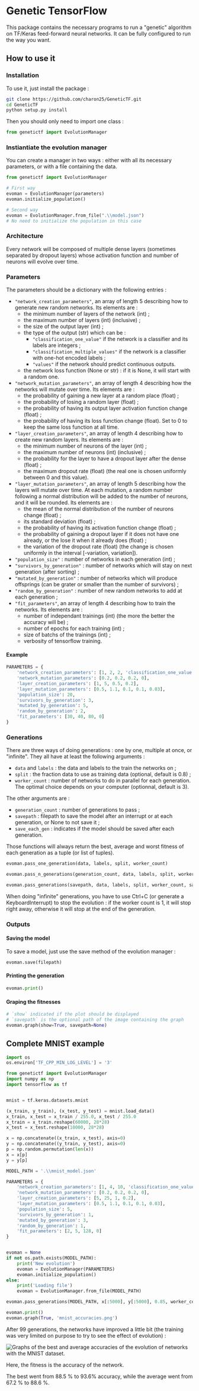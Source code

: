 # Genetic TensorFlow

This package contains the necessary programs to run a "genetic" algorithm on TF/Keras feed-forward neural networks. It can be fully configured to run the way you want.

## How to use it

### Installation

To use it, just install the package :

```bash
git clone https://github.com/charon25/GeneticTF.git
cd GeneticTF
python setup.py install
```

Then you should only need to import one class :

```python
from genetictf import EvolutionManager
```

### Instiantiate the evolution manager

You can create a manager in two ways : either with all its necessary parameters, or with a file containing the data.

```python
from genetictf import EvolutionManager

# First way
evoman = EvolutionManager(parameters)
evoman.initialize_population()

# Second way
evoman = EvolutionManager.from_file(".\\model.json")
# No need to initialize the population in this case
```

### Architecture

Every network will be composed of multiple dense layers (sometimes separated by dropout layers) whose activation function and number of neurons will evolve over time.

### Parameters

The parameters should be a dictionary with the following entries :

- `"network_creation_parameters"`, an array of length 5 describing how to generate new random networks. Its elements are :
    - the minimum number of layers of the network (int) ;
    - the maximum number of layers (int) (inclusive) ;
    - the size of the output layer (int) ;
    - the type of the output (str) which can be :
        - `"classification_one_value"` if the network is a classifier and its labels are integers ;
        - `"classification_multiple_values"` if the network is a classifier with one-hot encoded labels ;
        - `"values"` if the network should predict continuous outputs.
    - the network loss function (None or str) : if it is None, it will start with a random one.
- `"network_mutation_parameters"`, an array of length 4 describing how the networks will mutate over time. Its elements are :
    - the probability of gaining a new layer at a random place (float) ;
    - the probability of losing a random layer (float) ;
    - the probability of having its output layer activation function change (float) ;
    - the probability of having its loss function change (float). Set to 0 to keep the same loss function at all time.
- `"layer_creation_parameters"`, an array of length 4 describing how to create new random layers. Its elements are :
    - the minimum number of neurons of the layer (int) ;
    - the maximum number of neurons (int) (inclusive) ;
    - the probability for the layer to have a dropout layer after the dense (float) ;
    - the maximum dropout rate (float) (the real one is chosen uniformly between 0 and this value).
- `"layer_mutation_parameters"`, an array of length 5 describing how the layers will mutate over time. At each mutation, a random number following a normal distribution will be added to the number of neurons, and it will be rounded. Its elements are :
    - the mean of the normal distribution of the number of neurons change (float) ;
    - its standard deviation (float) ;
    - the probability of having its activation function change (float) ;
    - the probability of gaining a dropout layer if it does not have one already, or the lose it when it already does (float) ;
    - the variation of the dropout rate (float) (the change is chosen uniformly in the interval [-variation, variation]).
- `"population_size"` : number of networks in each generation (int) ;
- `"survivors_by_generation"` : number of networks which will stay on next generation (after sorting) ;
- `"mutated_by_generation"` : number of networks which will produce offsprings (can be grater or smaller than the number of survivors) ;
- `"random_by_generation"` : number of new random networks to add at each generation ;
- `"fit_parameters"`, an array of length 4 describing how to train the networks. Its elements are :
    - number of independant trainings (int) (the more the better the accuracy will be) ;
    - number of epochs for each training (int) ;
    - size of batchs of the trainings (int) ;
    - verbosity of tensorflow training.

#### Example
```python
PARAMETERS = {
    'network_creation_parameters': [1, 2, 2, 'classification_one_value', 'scclogits'],
    'network_mutation_parameters': [0.2, 0.2, 0.2, 0],
    'layer_creation_parameters': [1, 5, 0.5, 0.2],
    'layer_mutation_parameters': [0.5, 1.1, 0.1, 0.1, 0.03],
    'population_size': 20,
    'survivors_by_generation': 3,
    'mutated_by_generation': 5,
    'random_by_generation': 2,
    'fit_parameters': [30, 40, 80, 0]
}
```

### Generations

There are three ways of doing generations : one by one, multiple at once, or "infinite". They all have at least the following arguments :
- `data` and `labels` : the data and labels to the train the networks on ;
- `split` : the fraction data to use as training data (optional, default is 0.8) ;
- `worker_count` : number of networks to do in parallel for each generation. 
The optimal choice depends on your computer (optionnal, default is 3).

The other arguments are :
- `generation_count` : number of generations to pass ;
- `savepath` : filepath to save the model after an interrupt or at each generation, or None to not save it ;
- `save_each_gen` : indicates if the model should be saved after each generation.

Those functions will always return the best, average and worst fitness of each generation as a tuple (or list of tuples).

```python
evoman.pass_one_generation(data, labels, split, worker_count)

evoman.pass_n_generations(generation_count, data, labels, split, worker_count)

evoman.pass_generations(savepath, data, labels, split, worker_count, save_each_gen)
```

When doing "infinite" generations, you have to use Ctrl+C (or generate a KeyboardInterrupt) to stop the evolution : if the worker count is 1, it will stop right away, otherwise it will stop at the end of the generation.

### Outputs

#### Saving the model

To save a model, just use the save method of the evolution manager :

```python
evoman.save(filepath)
```

#### Printing the generation

```python
evoman.print()
```

#### Graping the fitnesses

```python
# `show` indicated if the plot should be displayed
# `savepath` is the optional path of the image containing the graph
evoman.graph(show=True, savepath=None)
```

## Complete MNIST example

```python
import os
os.environ['TF_CPP_MIN_LOG_LEVEL'] = '3'

from genetictf import EvolutionManager
import numpy as np
import tensorflow as tf


mnist = tf.keras.datasets.mnist

(x_train, y_train), (x_test, y_test) = mnist.load_data()
x_train, x_test = x_train / 255.0, x_test / 255.0
x_train = x_train.reshape(60000, 28*28)
x_test = x_test.reshape(10000, 28*28)

x = np.concatenate((x_train, x_test), axis=0)
y = np.concatenate((y_train, y_test), axis=0)
p = np.random.permutation(len(x))
x = x[p]
y = y[p]

MODEL_PATH = '.\\mnist_model.json'

PARAMETERS = {
    'network_creation_parameters': [1, 4, 10, 'classification_one_value', 'scclogits'],
    'network_mutation_parameters': [0.2, 0.2, 0.2, 0],
    'layer_creation_parameters': [5, 25, 1, 0.2],
    'layer_mutation_parameters': [0.5, 1.1, 0.1, 0.1, 0.03],
    'population_size': 5,
    'survivors_by_generation': 1,
    'mutated_by_generation': 3,
    'random_by_generation': 1,
    'fit_parameters': [2, 5, 128, 0]
}


evoman = None
if not os.path.exists(MODEL_PATH):
    print('New evolution')
    evoman = EvolutionManager(PARAMETERS)
    evoman.initialize_population()
else:
    print('Loading file')
    evoman = EvolutionManager.from_file(MODEL_PATH)

evoman.pass_generations(MODEL_PATH, x[:5000], y[:5000], 0.85, worker_count=3, save_each_gen=True)

evoman.print()
evoman.graph(True, 'mnist_accuracies.png')
```

After 99 generations, the networks have improved a little bit (the training was very limited on purpose to try to see the effect of evolution) :

![Graphs of the best and average accuracies of the evolution of networks with the MNIST dataset.](mnist_accuracies.png)

Here, the fitness is the accuracy of the network.

The best went from 88.5 % to 93.6% accuracy, while the average went from 67.2 % to 88.6 %.
